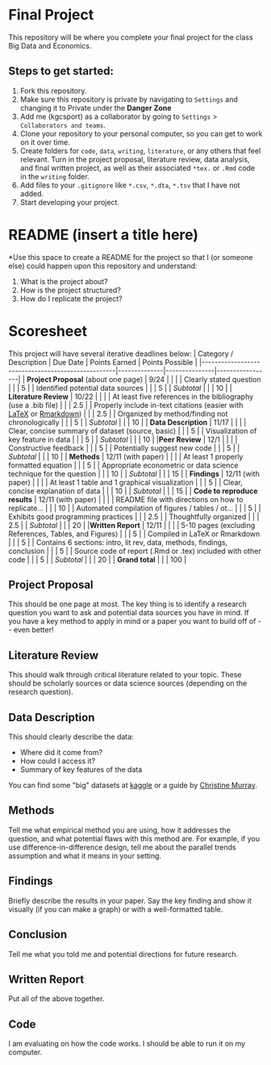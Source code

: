 # Final Project
This repository will be where you complete your final project for the class Big Data and Economics. 

## Steps to get started:
1. Fork this repository.
2. Make sure this repository is private by navigating to `Settings` and changing it to Private under the **Danger Zone**
3. Add me (kgcsport) as a collaborator by going to `Settings` > `Collaborators and teams`. 
4. Clone your repository to your personal computer, so you can get to work on it over time.
5. Create folders for `code`, `data`, `writing`, `literature`, or any others that feel relevant. Turn in the project proposal, literature review, data analysis, and final written project, as well as their associated `*tex.` or `.Rmd` code in the `writing` folder. 
6. Add files to your `.gitignore` like `*.csv`, `*.dta`, `*.tsv` that I have not added. 
7. Start developing your project.

# README (insert a title here)
*Use this space to create a README for the project so that I (or someone else) could happen upon this repository and understand:
1. What is the project about?
2. How is the project structured?
3. How do I replicate the project? 

# Scoresheet
This project will have several iterative deadlines below:
| Category / Description                            | Due Date         | Points Earned | Points Possible |
|---------------------------------------------------|--------------|---------------|-----------------|
| **Project Proposal** (about one page)           | 9/24             |               |                 |
| Clearly stated question                           |              |               | 5               |
| Identified potential data sources                 |              |               | 5               |
| _Subtotal_                                          |              |               | 10              |
| **Literature Review**                                |  10/22            |               |                 |
| At least five references in the bibliography (use a .bib file) |              |               | 2.5             |
| Properly include in-text citations (easier with [LaTeX](https://www.overleaf.com/learn/latex/Bibliography_management_with_bibtex) or [Rmarkdown](https://bookdown.org/fmcron/Rhodes-template/bibliographies.html))  |              |               | 2.5             |
| Organized by method/finding not chronologically   |              |               | 5               |
| _Subtotal_                                          |              |               | 10              |
| **Data Description**                               |     11/17         |               |                 |
| Clear, concise summary of dataset (source, basic)  |              |               | 5               |
| Visualization of key feature in data              |              |               | 5               |
| _Subtotal_                                          |              |               | 10              |
|**Peer Review**                                       |    12/1          |               |                 |
| Constructive feedback                                 |              |               | 5               |
| Potentially suggest new code                         |              |               | 5               |
| _Subtotal_                                          |              |               | 10              |
| **Methods**                                        |  12/11 (with paper)     |               |                 |
| At least 1 properly formatted equation             |              |               | 5               |
| Appropriate econometric or data science technique for the question |              |               | 10              |
| _Subtotal_                                          |              |               | 15              |
| **Findings**                                       |  12/11 (with paper)      |               |                 |
| At least 1 table and 1 graphical visualization     |              |               | 5               |
| Clear, concise explanation of data                 |              |               | 10              |
| _Subtotal_                                          |              |               | 15              |
| **Code to reproduce results**                     |  12/11 (with paper)      |               |                 |
| README file with directions on how to replicate... |              |               | 10              |
| Automated compilation of figures / tables / ot... |              |               | 5               |
| Exhibits good programming practices               |              |               | 2.5             |
| Thoughtfully organized                            |              |               | 2.5             |
| _Subtotal_                                          |              |               | 20              |
|**Written Report**                                   |    12/11          |               |                 |
| 5-10 pages (excluding References, Tables, and Figures) |              |               | 5               |
| Compiled in LaTeX or Rmarkdown                    |              |               | 5               |
| Contains 6 sections: intro, lit rev, data, methods, findings, conclusion |              |               | 5               |
| Source code of report (.Rmd or .tex) included with other code |              |               | 5               |
| _Subtotal_                                          |              |               | 20              |
| **Grand total**                                       |              |               | 100             |

## Project Proposal
This should be one page at most. The key thing is to identify a research question you want to ask and potential data sources you have in mind. If you have a key method to apply in mind or a paper you want to build off of -- even better! 

## Literature Review
This should walk through critical literature related to your topic. These should be scholarly sources or data science sources (depending on the research question). 

## Data Description
This should clearly describe the data:
- Where did it come from?
- How could I access it?
- Summary of key features of the data

You can find some "big" datasets at [kaggle](https://www.kaggle.com/datasets) or a guide by [Christine Murray]( https://libguides.bates.edu/ECON368).

## Methods
Tell me what empirical method you are using, how it addresses the question, and what potential flaws with this method are. For example, if you use difference-in-difference design, tell me about the parallel trends assumption and what it means in your setting. 

## Findings
Briefly describe the results in your paper. Say the key finding and show it visually (if you can make a graph) or with a well-formatted table. 

## Conclusion
Tell me what you told me and potential directions for future research. 

## Written Report
Put all of the above together.

## Code
I am evaluating on how the code works. I should be able to run it on my computer.
